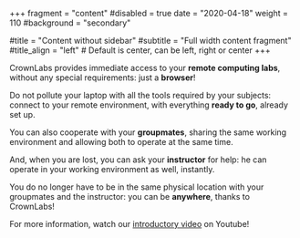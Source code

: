 +++
fragment = "content"
#disabled = true
date = "2020-04-18"
weight = 110
#background = "secondary"

#title = "Content without sidebar"
#subtitle = "Full width content fragment"
#title_align = "left" # Default is center, can be left, right or center
+++


CrownLabs provides immediate access to your **remote computing labs**, without any special requirements: just a **browser**!

Do not pollute your laptop with all the tools required by your subjects: connect to your remote environment, with everything **ready to go**, already set up.

You can also cooperate with your **groupmates**, sharing the same working environment and allowing both to operate at the same time.

And, when you are lost, you can ask your **instructor** for help: he can operate in your working environment as well, instantly.

You do no longer have to be in the same physical location with your groupmates and the instructor: you can be **anywhere**, thanks to CrownLabs!

For more information, watch our [introductory video](https://youtu.be/i7fqga7xQv0) on Youtube!



